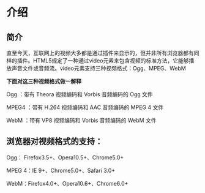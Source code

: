 # 介绍

## 简介

直至今天，互联网上的视频大多都是通过插件来显示的，但并非所有浏览器都有同样的插件。HTML5规定了一种通过video元素来包含视频的标准方法，它能够播放声音文件或音频流。video元素支持三种视频格式：Ogg、MPEG、WebM

**下面对这三种视频格式做一解释**

Ogg ：带有 Theora 视频编码和 Vorbis 音频编码的 Ogg 文件

MPEG4 ：带有 H.264 视频编码和 AAC 音频编码的 MPEG 4 文件

WebM ：带有 VP8 视频编码和 Vorbis 音频编码的 WebM 文件

## 浏览器对视频格式的支持：

Ogg： Firefox3.5+、Opera10.5+、Chrome5.0+

MPEG 4：IE 9+、Chrome5.0+、Safari 3.0+

WebM：Firefox4.0+、Opera10.6+、Chrome6.0+


